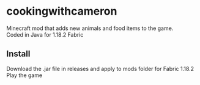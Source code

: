 # cookingwithcameron
Minecraft mod that adds new animals and food items to the game.<br>
Coded in Java for 1.18.2 Fabric

## Install
Download the .jar file in releases and apply to mods folder for Fabric 1.18.2<br>
Play the game
